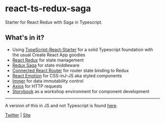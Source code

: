 # react-ts-redux-saga
Starter for React Redux with Saga in Typescript.

## What's in it?

- Using [TypeScript-React-Starter](https://github.com/Microsoft/TypeScript-React-Starter) for a solid Typescript foundation with the usual Create React App goodies
- [React Redux](https://github.com/reduxjs/react-redux) for state management
- [Redux Saga](https://github.com/redux-saga/redux-saga) for state middleware 
- [Connected React Router](https://github.com/supasate/connected-react-router) for router state binding to Redux
- [React Emotion](https://github.com/emotion-js/emotion) for CSS-inJ-JS aka styled components
- [Immer](https://github.com/mweststrate/immer) for data immutability control 
- [Axios](https://github.com/axios/axios) for HTTP requests
- [Storybook](https://storybook.js.org/) as a workshop environment for component development

<hr>

A version of this in JS and not Typescript is found [here](https://github.com/cherihung/react-ts-redux-saga).

[Twitter](https://twitter.com/cyhung) | [Site](https://www.cyh.io/)
